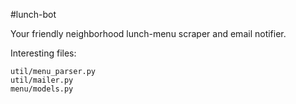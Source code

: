 #lunch-bot

Your friendly neighborhood lunch-menu scraper and email notifier.

Interesting files:


    util/menu_parser.py
    util/mailer.py
    menu/models.py
